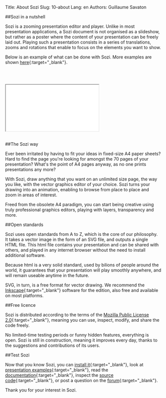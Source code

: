 Title: About Sozi
Slug: 10-about
Lang: en
Authors: Guillaume Savaton

##Sozi in a nutshell

Sozi is a zooming presentation editor and player. Unlike in most presentation applications, a Sozi document is not organised as a slideshow,
but rather as a poster where the content of your presentation can be freely laid out.
Playing such a presentation consists in a series of translations, zooms and rotations
that enable to focus on the elements you want to show.

Below is an example of what can be done with Sozi. More examples are shown [here](https://senshu.github.io/Sozi-demos){:target="_blank"}.

[comment]: # (A more day-to-day example would be better here, like a corporate prez with numbers and charts)
[comment]: # (Evn better, a slideshow about sozi.. in html)
<br/><br/>
<iframe class="sozi" src="{static}/presentations/this-is-not-a-slideshow.sozi.html">
</iframe>
<br/><br/>

##The Sozi way

Ever been irritated by having to fit your ideas in fixed-size A4 paper sheets? Hard to find the page you're looking 
for amongst the 70 pages of your presentation? What's the point of A4 pages anyway, as no one prints presentations any more?

With Sozi, draw anything that you want on an unlimited size page, the way you like, with the vector graphics editor of your choice. Sozi turns your drawing into an animation, enabling to browse from place to place and zoom in areas of interest.

Freed from the obsolete A4 paradigm, you can start being creative using truly professional graphics editors, playing with layers, transparency and more.

[comment]: # (We could provide presentation templates, that'd help the users)

##Open standards

Sozi uses open standards from A to Z, which is the core of our philosophy. It takes a vector image in the form of an SVG file, 
and outputs a single HTML file. This html file contains your presentation and can be shared with others, and played in any internet browser without the need to install additional software. 

Because html is a very solid standard, used by bilions of people around the world, it guarantees that your presentation will play smoothly anywhere, and will remain useable anytime in the future.

SVG, in turn, is a free format for vector drawing. We recommend the [Inkscape](https://inkscape.org/){:target="_blank"} software for the edition, also free and available on most platforms.


##Free licence

Sozi is distributed according to the terms of the [Mozilla Public License 2.0](http://www.mozilla.org/MPL/2.0/){:target="_blank"}, meaning you can use, inspect, modify, and share the code freely. 

No limited-time testing periods or funny hidden features, everything is open. Sozi is still in construction, meaning it improves every day, thanks to the suggestions and contributions of its users.

##Test Sozi

Now that you know Sozi, you can [install it](|filename|install.md){:target="_blank"}, look at [presentation examples](https://senshu.github.io/Sozi-demos){:target="_blank"}, read the [documentation](|filename|documentation.md){:target="_blank"}, inspect the [source code](https://github.com/senshu/Sozi/releases/latest){:target="_blank"}, or post a question on the [forum](./community){:target="_blank"}.

Thank you for your interest in Sozi.

